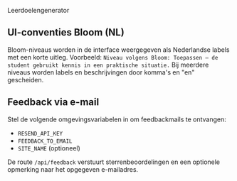 Leerdoelengenerator

## UI-conventies Bloom (NL)

Bloom-niveaus worden in de interface weergegeven als Nederlandse labels met een korte uitleg.
Voorbeeld: `Niveau volgens Bloom: Toepassen — de student gebruikt kennis in een praktische situatie.`
Bij meerdere niveaus worden labels en beschrijvingen door komma's en "en" gescheiden.

## Feedback via e-mail

Stel de volgende omgevingsvariabelen in om feedbackmails te ontvangen:

- `RESEND_API_KEY`
- `FEEDBACK_TO_EMAIL`
- `SITE_NAME` (optioneel)

De route `/api/feedback` verstuurt sterrenbeoordelingen en een optionele opmerking naar het opgegeven e-mailadres.

